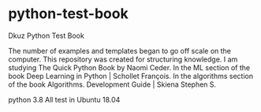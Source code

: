 # python-test-book
Dkuz Python Test Book

The number of examples and templates began to go off scale on the computer. 
This repository was created for structuring knowledge.
I am studying The Quick Python Book by Naomi Ceder.
In the ML section of the book Deep Learning in Python | Schollet François.
In the algorithms section of the book Algorithms. Development Guide | Skiena Stephen S.

python 3.8
All test in Ubuntu 18.04
